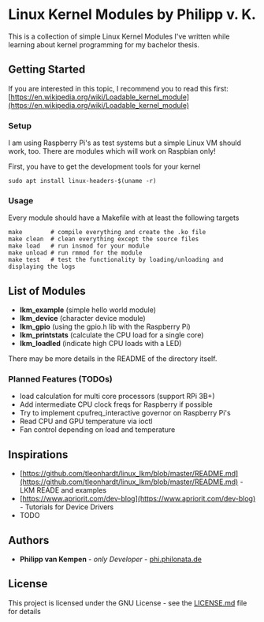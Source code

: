 # Linux Kernel Modules by Philipp v. K.

This is a collection of simple Linux Kernel Modules I've written while learning about kernel programming for my bachelor thesis.

## Getting Started

If you are interested in this topic, I recommend you to read this first:
[https://en.wikipedia.org/wiki/Loadable_kernel_module](https://en.wikipedia.org/wiki/Loadable_kernel_module)

### Setup

I am using Raspberry Pi's as test systems but a simple Linux VM should work, too. There are modules which will work on Raspbian only!

First, you have to get the development tools for your kernel
```
sudo apt install linux-headers-$(uname -r)
```

### Usage

Every module should have a Makefile with at least the following targets 
```
make		# compile everything and create the .ko file
make clean	# clean everything except the source files
make load	# run insmod for your module
make unload	# run rmmod for the module
make test	# test the functionality by loading/unloading and displaying the logs
```

## List of Modules

* **lkm_example** (simple hello world module)
* **lkm_device** (character device module)
* **lkm_gpio** (using the gpio.h lib with the Raspberry Pi)
* **lkm_printstats** (calculate the CPU load for a single core)
* **lkm_loadled** (indicate high CPU loads with a LED)

There may be more details in the README of the directory itself.

### Planned Features (TODOs)

* load calculation for multi core processors (support RPi 3B+)
* Add intermediate CPU clock freqs for Raspberry if possible
* Try to implement cpufreq_interactive governor on Raspberry Pi's
* Read CPU and GPU temperature via ioctl
* Fan control depending on load and temperature

## Inspirations

* [https://github.com/tleonhardt/linux_lkm/blob/master/README.md](https://github.com/tleonhardt/linux_lkm/blob/master/README.md) - LKM READE and examples
* [https://www.apriorit.com/dev-blog](https://www.apriorit.com/dev-blog) - Tutorials for Device Drivers
* TODO

## Authors

* **Philipp van Kempen** - *only Developer* - [phi.philonata.de](https://phi.philonata.de)

## License

This project is licensed under the GNU License - see the [LICENSE.md](LICENSE.md) file for details

